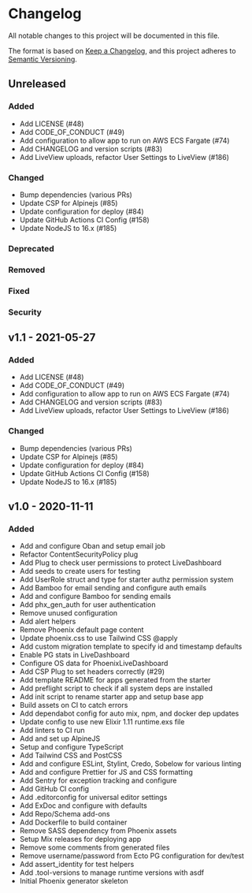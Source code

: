 # Changelog

All notable changes to this project will be documented in this file.

The format is based on [Keep a Changelog](https://keepachangelog.com/en/1.0.0/),
and this project adheres to [Semantic Versioning](https://semver.org/spec/v2.0.0.html).

## Unreleased

### Added

- Add LICENSE (#48)
- Add CODE_OF_CONDUCT (#49)
- Add configuration to allow app to run on AWS ECS Fargate (#74)
- Add CHANGELOG and version scripts (#83)
- Add LiveView uploads, refactor User Settings to LiveView (#186)

### Changed

- Bump dependencies (various PRs)
- Update CSP for Alpinejs (#85)
- Update configuration for deploy (#84)
- Update GitHub Actions CI Config (#158)
- Update NodeJS to 16.x (#185)

### Deprecated

### Removed

### Fixed

### Security

## v1.1 - 2021-05-27

### Added

- Add LICENSE (#48)
- Add CODE_OF_CONDUCT (#49)
- Add configuration to allow app to run on AWS ECS Fargate (#74)
- Add CHANGELOG and version scripts (#83)
- Add LiveView uploads, refactor User Settings to LiveView (#186)

### Changed

- Bump dependencies (various PRs)
- Update CSP for Alpinejs (#85)
- Update configuration for deploy (#84)
- Update GitHub Actions CI Config (#158)
- Update NodeJS to 16.x (#185)

## v1.0 - 2020-11-11

### Added

- Add and configure Oban and setup email job
- Refactor ContentSecurityPolicy plug
- Add Plug to check user permissions to protect LiveDashboard
- Add seeds to create users for testing
- Add UserRole struct and type for starter authz permission system
- Add Bamboo for email sending and configure auth emails
- Add and configure Bamboo for sending emails
- Add phx_gen_auth for user authentication
- Remove unused configuration
- Add alert helpers
- Remove Phoenix default page content
- Update phoenix.css to use Tailwind CSS @apply
- Add custom migration template to specify id and timestamp defaults
- Enable PG stats in LiveDashboard
- Configure OS data for PhoenixLiveDashboard
- Add CSP Plug to set headers correctly (#29)
- Add template README for apps generated from the starter
- Add preflight script to check if all system deps are installed
- Add init script to rename starter app and setup base app
- Build assets on CI to catch errors
- Add dependabot config for auto mix, npm, and docker dep updates
- Update config to use new Elixir 1.11 runtime.exs file
- Add linters to CI run
- Add and set up AlpineJS
- Setup and configure TypeScript
- Add Tailwind CSS and PostCSS
- Add and configure ESLint, Stylint, Credo, Sobelow for various linting
- Add and configure Prettier for JS and CSS formatting
- Add Sentry for exception tracking and configure
- Add GitHub CI config
- Add .editorconfig for universal editor settings
- Add ExDoc and configure with defaults
- Add Repo/Schema add-ons
- Add Dockerfile to build container
- Remove SASS dependency from Phoenix assets
- Setup Mix releases for deploying app
- Remove some comments from generated files
- Remove username/password from Ecto PG configuration for dev/test
- Add assert_identity for test helpers
- Add .tool-versions to manage runtime versions with asdf
- Initial Phoenix generator skeleton
